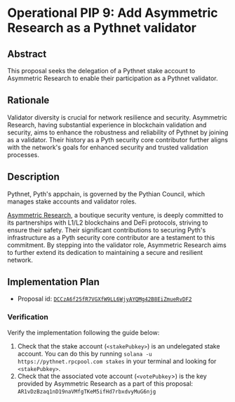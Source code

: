 # Operational PIP 9: Add Asymmetric Research as a Pythnet validator

## Abstract

This proposal seeks the delegation of a Pythnet stake account to Asymmetric Research to enable their participation as a
Pythnet validator.

## Rationale

Validator diversity is crucial for network resilience and security. Asymmetric Research, having substantial experience
in blockchain validation and security, aims to enhance the robustness and reliability of Pythnet by joining as a
validator. Their history as a Pyth security core contributor further aligns with the network's goals for enhanced
security and trusted validation processes.

## Description

Pythnet, Pyth's appchain, is governed by the Pythian Council, which manages stake accounts and validator roles.

[Asymmetric Research](https://www.asymmetric.re/), a boutique security venture, is deeply committed to its partnerships
with L1/L2 blockchains and DeFi protocols, striving to ensure their safety. Their significant contributions to securing
Pyth's infrastructure as a Pyth security core contributor are a testament to this commitment. By stepping into the
validator role, Asymmetric Research aims to further extend its dedication to maintaining a secure and resilient network.


## Implementation Plan

* Proposal id: [`DCCzA6f25fR7VGXfW9LL6WjyAYQMg42B8EiZmueRvDF2`](https://proposals.pyth.network/?tab=proposals&proposal=DCCzA6f25fR7VGXfW9LL6WjyAYQMg42B8EiZmueRvDF2)

### Verification

Verify the implementation following the guide below:

1. Check that the stake account (`<stakePubkey>`) is an undelegated stake account. You can do this by running
`solana -u https://pythnet.rpcpool.com stakes` in your terminal and looking for `<stakePubkey>`.
2. Check that the associated vote account (`<votePubkey`>) is the key provided by Asymmetric Research as a part of this proposal:
`AR1vDzBzaq1nD19naVMfgTKeM5ifHd7rbxdvyMuG6njg`
